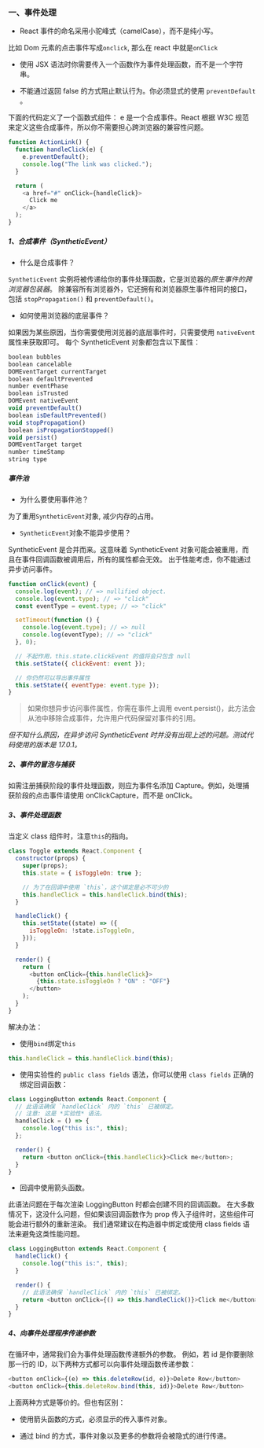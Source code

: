 ### 一、事件处理

- React 事件的命名采用小驼峰式（camelCase），而不是纯小写。

比如 Dom 元素的点击事件写成`onclick`, 那么在 react 中就是`onClick`

- 使用 JSX 语法时你需要传入一个函数作为事件处理函数，而不是一个字符串。

- 不能通过返回 false 的方式阻止默认行为。你必须显式的使用 `preventDefault` 。

下面的代码定义了一个函数式组件：
e 是一个合成事件。React 根据 W3C 规范来定义这些合成事件，所以你不需要担心跨浏览器的兼容性问题。

```js
function ActionLink() {
  function handleClick(e) {
    e.preventDefault();
    console.log("The link was clicked.");
  }

  return (
    <a href="#" onClick={handleClick}>
      Click me
    </a>
  );
}
```

##### 1、合成事件（SyntheticEvent）

- 什么是合成事件？

`SyntheticEvent` 实例将被传递给你的事件处理函数，它是浏览器的*原生事件的跨浏览器包装器*。
除兼容所有浏览器外，它还拥有和浏览器原生事件相同的接口，包括 `stopPropagation()` 和 `preventDefault()`。

- 如何使用浏览器的底层事件？

如果因为某些原因，当你需要使用浏览器的底层事件时，只需要使用 `nativeEvent` 属性来获取即可。
每个 SyntheticEvent 对象都包含以下属性：

```js
boolean bubbles
boolean cancelable
DOMEventTarget currentTarget
boolean defaultPrevented
number eventPhase
boolean isTrusted
DOMEvent nativeEvent
void preventDefault()
boolean isDefaultPrevented()
void stopPropagation()
boolean isPropagationStopped()
void persist()
DOMEventTarget target
number timeStamp
string type

```

##### 事件池

- 为什么要使用事件池？

为了重用`SyntheticEvent`对象, 减少内存的占用。

- `SyntheticEvent`对象不能异步使用？

SyntheticEvent 是合并而来。这意味着 SyntheticEvent 对象可能会被重用，而且在事件回调函数被调用后，所有的属性都会无效。
出于性能考虑，你不能通过异步访问事件。

```js
function onClick(event) {
  console.log(event); // => nullified object.
  console.log(event.type); // => "click"
  const eventType = event.type; // => "click"

  setTimeout(function () {
    console.log(event.type); // => null
    console.log(eventType); // => "click"
  }, 0);

  // 不起作用，this.state.clickEvent 的值将会只包含 null
  this.setState({ clickEvent: event });

  // 你仍然可以导出事件属性
  this.setState({ eventType: event.type });
}
```

> 如果你想异步访问事件属性，你需在事件上调用 event.persist()，此方法会从池中移除合成事件，允许用户代码保留对事件的引用。

_但不知什么原因，在异步访问 SyntheticEvent 时并没有出现上述的问题。测试代码使用的版本是 17.0.1。_

##### 2、事件的冒泡与捕获

如需注册捕获阶段的事件处理函数，则应为事件名添加 Capture。例如，处理捕获阶段的点击事件请使用 onClickCapture，而不是 onClick。

##### 3、事件处理函数

当定义 class 组件时，注意`this`的指向。

```js
class Toggle extends React.Component {
  constructor(props) {
    super(props);
    this.state = { isToggleOn: true };

    // 为了在回调中使用 `this`，这个绑定是必不可少的
    this.handleClick = this.handleClick.bind(this);
  }

  handleClick() {
    this.setState((state) => ({
      isToggleOn: !state.isToggleOn,
    }));
  }

  render() {
    return (
      <button onClick={this.handleClick}>
        {this.state.isToggleOn ? "ON" : "OFF"}
      </button>
    );
  }
}
```

解决办法：

- 使用`bind`绑定`this`

```js
this.handleClick = this.handleClick.bind(this);
```

- 使用实验性的 `public class fields` 语法，你可以使用 `class fields` 正确的绑定回调函数：

```js
class LoggingButton extends React.Component {
  // 此语法确保 `handleClick` 内的 `this` 已被绑定。
  // 注意: 这是 *实验性* 语法。
  handleClick = () => {
    console.log("this is:", this);
  };

  render() {
    return <button onClick={this.handleClick}>Click me</button>;
  }
}
```

- 回调中使用箭头函数。

此语法问题在于每次渲染 LoggingButton 时都会创建不同的回调函数。
在大多数情况下，这没什么问题，但如果该回调函数作为 prop 传入子组件时，这些组件可能会进行额外的重新渲染。
我们通常建议在构造器中绑定或使用 class fields 语法来避免这类性能问题。

```js
class LoggingButton extends React.Component {
  handleClick() {
    console.log("this is:", this);
  }

  render() {
    // 此语法确保 `handleClick` 内的 `this` 已被绑定。
    return <button onClick={() => this.handleClick()}>Click me</button>;
  }
}
```

##### 4、向事件处理程序传递参数

在循环中，通常我们会为事件处理函数传递额外的参数。
例如，若 id 是你要删除那一行的 ID，以下两种方式都可以向事件处理函数传递参数：

```js
<button onClick={(e) => this.deleteRow(id, e)}>Delete Row</button>
<button onClick={this.deleteRow.bind(this, id)}>Delete Row</button>
```

上面两种方式是等价的。但也有区别：

- 使用箭头函数的方式，必须显示的传入事件对象。

- 通过 bind 的方式，事件对象以及更多的参数将会被隐式的进行传递。
